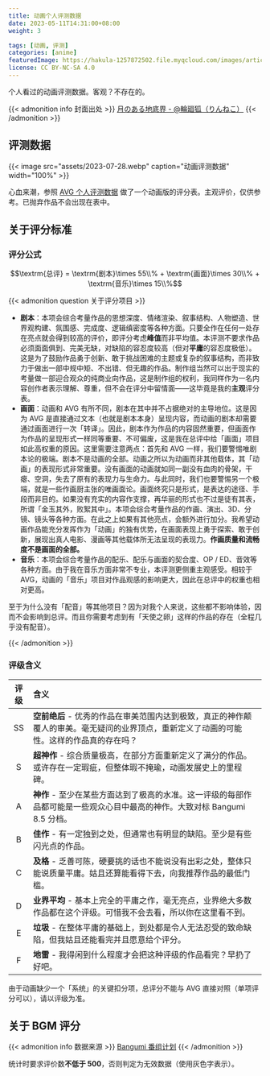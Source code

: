 ```yaml
---
title: 动画个人评测数据
date: 2023-05-11T14:31:00+08:00
weight: 3

tags: [动画, 评测]
categories: [anime]
featuredImage: https://hakula-1257872502.file.myqcloud.com/images/article-covers/95611645.webp
license: CC BY-NC-SA 4.0
---
```


个人看过的动画评测数据。客观？不存在的。

<!--more-->

{{< admonition info 封面出处 >}}
[月のある地底界 - @輪廻狐（りんねこ）](https://www.pixiv.net/artworks/95611645)
{{< /admonition >}}

## 评测数据

{{< image src="assets/2023-07-28.webp" caption="动画评测数据" width="100%" >}}

心血来潮，参照 [AVG 个人评测数据](/posts/avg/impressions/) 做了一个动画版的评分表。主观评价，仅供参考。已抛弃作品不会出现在表中。

## 关于评分标准

### 评分公式

$$\textrm{总评} = \textrm{剧本}\times 55\\% + \textrm{画面}\times 30\\% + \textrm{音乐}\times 15\\%$$

{{< admonition question 关于评分项目 >}}

- **剧本**：本项会综合考量作品的思想深度、情绪渲染、叙事结构、人物塑造、世界观构建、氛围感、完成度、逻辑缜密度等各种方面。只要全作在任何一处存在亮点就会得到较高的评价，即评分考虑**峰值**而非平均值。本评测不要求作品必须面面俱到、完美无缺，对缺陷的容忍度较高（但对**平庸**的容忍度极低）。这是为了鼓励作品勇于创新、敢于挑战困难的主题或复杂的叙事结构，而非致力于做出一部中规中矩、不出错、但无趣的作品。制作组当然可以出于现实的考量做一部迎合观众的纯商业向作品，这是制作组的权利，我同样作为一名内容创作者表示理解、尊重，但不会在评分中留情面——这毕竟是我的**主观**评分表。
- **画面**：动画和 AVG 有所不同，剧本在其中并不占据绝对的主导地位。这是因为 AVG 是直接通过文本（也就是剧本本身）呈现内容，而动画的剧本却需要通过画面进行一次「转译」。因此，剧本作为作品的内容固然重要，但画面作为作品的呈现形式一样同等重要、不可偏废，这是我在总评中给「画面」项目如此高权重的原因。这里需要注意两点：首先和 AVG 一样，我们要警惕唯剧本论的极端。剧本不是动画的全部。动画之所以为动画而非其他载体，其「动画」的表现形式非常重要。没有画面的动画就如同一副没有血肉的骨架，干瘪、空洞，失去了原有的表现力与生命力。与此同时，我们也要警惕另一个极端，就是一些作画厨主张的唯画面论。画面终究只是形式，是表达的途径、手段而非目的。如果没有充实的内容作支撑，再华丽的形式也不过是徒有其表，所谓「金玉其外，败絮其中」。本项会综合考量作品的作画、演出、3D、分镜、镜头等各种方面。在此之上如果有其他亮点，会额外进行加分。我希望动画作品能充分发挥作为「动画」的独有优势，在画面表现上勇于探索、敢于创新，展现出真人电影、漫画等其他载体所无法呈现的表现力。**作画质量和流畅度不是画面的全部。**
- **音乐**：本项会综合考量作品的配乐、配乐与画面的契合度、OP / ED、音效等各种方面。由于我在音乐方面非常不专业，本评测更侧重主观感受。相较于 AVG，动画的「音乐」项目对作品观感的影响更大，因此在总评中的权重也相对更高。

至于为什么没有「配音」等其他项目？因为对我个人来说，这些都不影响体验，因而不会影响到总评。而且你需要考虑到有「天使之卵」这样的作品的存在（全程几乎没有配音）。

{{< /admonition >}}

### 评级含义

| 评级  | 含义                                                                                                                                      |
| :---: | :---------------------------------------------------------------------------------------------------------------------------------------- |
|  SS   | **空前绝后** - 优秀的作品在审美范围内达到极致，真正的神作颠覆人的审美。毫无疑问的业界顶点，重新定义了动画的可能性。这样的作品真的存在吗？ |
|   S   | **超神作** - 综合质量极高，在部分方面重新定义了满分的作品。或许存在一定瑕疵，但整体瑕不掩瑜，动画发展史上的里程碑。                       |
|   A   | **神作** - 至少在某些方面达到了极高的水准。这一评级的每部作品都可能是一些观众心目中最高的神作。大致对标 Bangumi 8.5 分档。                |
|   B   | **佳作** - 有一定独到之处，但通常也有明显的缺陷。至少是有些闪光点的作品。                                                                 |
|   C   | **及格** - 乏善可陈，硬要挑的话也不能说没有出彩之处，整体只能说质量平庸。姑且还算能看得下去，向我推荐作品的最低门槛。                     |
|   D   | **业界平均** - 基本上完全的平庸之作，毫无亮点，业界绝大多数作品都在这个评级。可惜我不会去看，所以你在这里看不到。                         |
|   E   | **垃圾** - 在整体平庸的基础上，到处都是令人无法忍受的致命缺陷，但我姑且还能看完并且愿意给个评分。                                         |
|   F   | **地雷** - 我得闲到什么程度才会把这种评级的作品看完？早扔了好吧。                                                                         |

由于动画缺少一个「系统」的关键扣分项，总评分不能与 AVG 直接对照（单项评分可以），请以评级为准。

## 关于 BGM 评分

{{< admonition info 数据来源 >}}
[Bangumi 番组计划](https://bgm.tv/anime/browser/?sort=rank)
{{< /admonition >}}

统计时要求评价数**不低于 500**，否则判定为无效数据（使用灰色字表示）。
